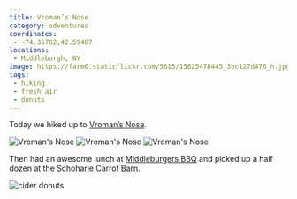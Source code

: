 ```yaml
---
title: Vroman’s Nose
category: adventures
coordinates:
 - -74.35782,42.59487
locations:
 - Middleburgh, NY
image: https://farm6.staticflickr.com/5615/15625478445_3bc127d476_h.jpg
tags:
 - hiking
 - fresh air
 - donuts
---
```


Today we hiked up to [Vroman’s Nose](http://www.localhikes.com/hikes/vromans_nose_0160.asp).

<div class="photos">
<img src="https://farm6.staticflickr.com/5602/15601783906_a0a7c27671_b.jpg" class="img-half" alt="Vroman&#x27;s Nose"> <img src="https://farm4.staticflickr.com/3944/15439366798_0e5ff236fa_b.jpg" class="img-half" alt="Vroman&#x27;s Nose">

<img src="https://farm6.staticflickr.com/5615/15625478445_3bc127d476_h.jpg"  alt="Vroman&#x27;s Nose">
</div>

Then had an awesome lunch at [Middleburgers BBQ](https://www.facebook.com/pages/Middleburgers-BBQ/437450386276364) and picked up a half dozen at the [Schoharie Carrot Barn](http://www.schoharievalleyfarms.com/the-carrot-barn.php).

<div class="photos">
<img src="https://farm4.staticflickr.com/3946/15624081421_35fbc280cd_b.jpg"  alt="cider donuts">
</div>
